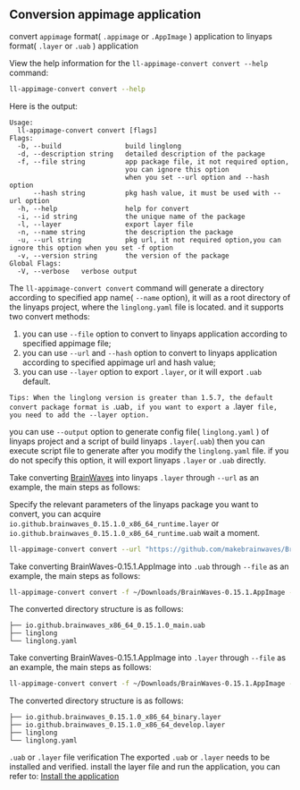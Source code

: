 <!--
SPDX-FileCopyrightText: 2024 UnionTech Software Technology Co., Ltd.

SPDX-License-Identifier: LGPL-3.0-or-later
-->

## Conversion appimage application

convert `appimage` format( `.appimage` or `.AppImage` ) application to linyaps format( `.layer` or `.uab` ) application

View the help information for the `ll-appimage-convert convert --help` command:

```bash
ll-appimage-convert convert --help
```

Here is the output:

```text
Usage:
  ll-appimage-convert convert [flags]
Flags:
  -b, --build                build linglong
  -d, --description string   detailed description of the package
  -f, --file string          app package file, it not required option,
                             you can ignore this option
                             when you set --url option and --hash option
      --hash string          pkg hash value, it must be used with --url option
  -h, --help                 help for convert
  -i, --id string            the unique name of the package
  -l, --layer                export layer file
  -n, --name string          the description the package
  -u, --url string           pkg url, it not required option,you can ignore this option when you set -f option
  -v, --version string       the version of the package
Global Flags:
  -V, --verbose   verbose output
```

The `ll-appimage-convert convert` command will generate a directory according to specified app name( `--name` option), it will as a root directory of the linyaps project, where the `linglong.yaml` file is located. and it supports two convert methods:

1. you can use `--file` option to convert to linyaps application according to specified appimage file;
2. you can use `--url` and `--hash` option to convert to linyaps application according to specified appimage url and hash value;
3. you can use `--layer` option to export `.layer`, or it will export `.uab` default.

`Tips: When the linglong version is greater than 1.5.7, the default convert package format is `.uab`, if you want to export a `.layer` file, you need to add the --layer option.`

you can use `--output` option to generate config file( `linglong.yaml` ) of linyaps project and a script of build linyaps `.layer`(`.uab`)
then you can execute script file to generate after you modify the `linglong.yaml` file. if you do not specify this option, it will export linyaps `.layer` or `.uab` directly.

Take converting [BrainWaves](https://github.com/makebrainwaves/BrainWaves/releases/download/v0.15.1/BrainWaves-0.15.1.AppImage) into linyaps `.layer` through `--url` as an example, the main steps as follows:

Specify the relevant parameters of the linyaps package you want to convert, you can acquire `io.github.brainwaves_0.15.1.0_x86_64_runtime.layer` or `io.github.brainwaves_0.15.1.0_x86_64_runtime.uab` wait a moment.

```bash
ll-appimage-convert convert --url "https://github.com/makebrainwaves/BrainWaves/releases/download/v0.15.1/BrainWaves-0.15.1.AppImage" --hash "04fcfb9ccf5c0437cd3007922fdd7cd1d0a73883fd28e364b79661dbd25a4093" --name "io.github.brainwaves" --id "io.github.brainwaves" --version "0.15.1.0" --description "io.github.brainwaves" -b
```

Take converting BrainWaves-0.15.1.AppImage into `.uab` through `--file` as an example, the main steps as follows:

```bash
ll-appimage-convert convert -f ~/Downloads/BrainWaves-0.15.1.AppImage --name "io.github.brainwaves" --id "io.github.brainwaves" --version "0.15.1.0" --description "io.github.brainwaves" -b
```

The converted directory structure is as follows:
```text
├── io.github.brainwaves_x86_64_0.15.1.0_main.uab
├── linglong
└── linglong.yaml
```

Take converting BrainWaves-0.15.1.AppImage into `.layer` through `--file` as an example, the main steps as follows:

```bash
ll-appimage-convert convert -f ~/Downloads/BrainWaves-0.15.1.AppImage --name "io.github.brainwaves" --id "io.github.brainwaves" --version "0.15.1.0" --description "io.github.brainwaves" -b --layer
```

The converted directory structure is as follows:
```text
├── io.github.brainwaves_0.15.1.0_x86_64_binary.layer
├── io.github.brainwaves_0.15.1.0_x86_64_develop.layer
├── linglong
└── linglong.yaml
```

`.uab` or `.layer` file verification
The exported `.uab` or `.layer` needs to be installed and verified. install the layer file and run the application, you can refer to: [Install the application](../ll-cli/install.md)
